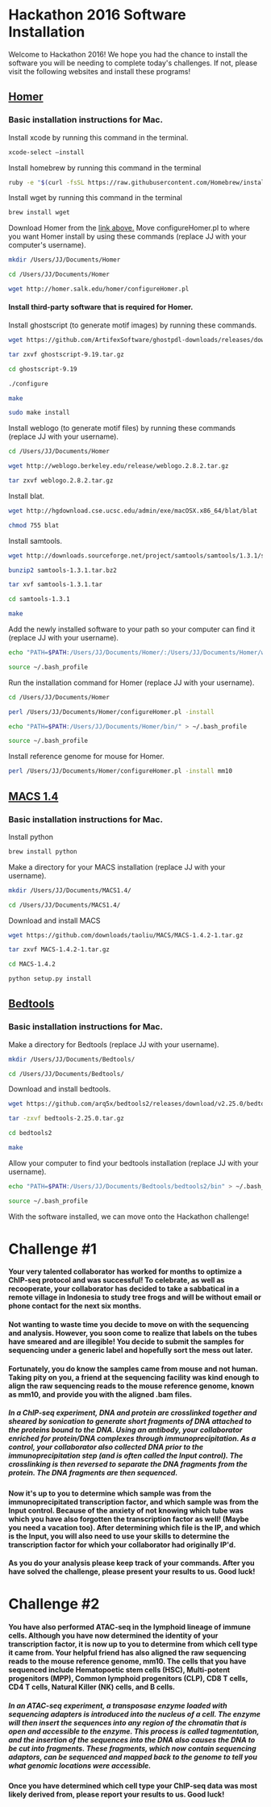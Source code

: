 # Hackathon 2016 Software Installation

Welcome to Hackathon 2016! We hope you had the chance to install the software you will be needing to complete today's challenges. If not, please visit the following websites and install these programs!

## [Homer](http://homer.salk.edu/homer/motif/)


### Basic installation instructions for Mac.

Install xcode by running this command in the terminal.
```bash
xcode-select –install
```
Install homebrew by running this command in the terminal
```bash
ruby -e "$(curl -fsSL https://raw.githubusercontent.com/Homebrew/install/master/install)"
```

Install wget by running this command in the terminal
```bash
brew install wget
```

Download Homer from the [link above.](http://homer.salk.edu/homer/download.html)
Move configureHomer.pl to where you want Homer install by using these commands (replace JJ with your computer's username).
```bash
mkdir /Users/JJ/Documents/Homer

cd /Users/JJ/Documents/Homer

wget http://homer.salk.edu/homer/configureHomer.pl
```

#### Install third-party software that is required for Homer.

Install ghostscript (to generate motif images) by running these commands.
```bash
wget https://github.com/ArtifexSoftware/ghostpdl-downloads/releases/download/gs919/ghostscript-9.19.tar.gz

tar zxvf ghostscript-9.19.tar.gz

cd ghostscript-9.19

./configure

make

sudo make install 
```

Install weblogo (to generate motif files) by running these commands (replace JJ with your username).

```bash
cd /Users/JJ/Documents/Homer

wget http://weblogo.berkeley.edu/release/weblogo.2.8.2.tar.gz 

tar zxvf weblogo.2.8.2.tar.gz
```

Install blat.

```bash
wget http://hgdownload.cse.ucsc.edu/admin/exe/macOSX.x86_64/blat/blat

chmod 755 blat
```

Install samtools.
```bash
wget http://downloads.sourceforge.net/project/samtools/samtools/1.3.1/samtools-1.3.1.tar.bz2

bunzip2 samtools-1.3.1.tar.bz2

tar xvf samtools-1.3.1.tar

cd samtools-1.3.1

make
```

Add the newly installed software to your path so your computer can find it (replace JJ with your username).

```bash
echo "PATH=$PATH:/Users/JJ/Documents/Homer/:/Users/JJ/Documents/Homer/weblogo:/Users/JJ/Documents/Homer/samtools-1.3.1" > ~/.bash_profile

source ~/.bash_profile
```

Run the installation command for Homer (replace JJ with your username).

```bash
cd /Users/JJ/Documents/Homer

perl /Users/JJ/Documents/Homer/configureHomer.pl -install

echo "PATH=$PATH:/Users/JJ/Documents/Homer/bin/" > ~/.bash_profile

source ~/.bash_profile
```

Install reference genome for mouse for Homer.

```bash
perl /Users/JJ/Documents/Homer/configureHomer.pl -install mm10
```

## [MACS 1.4](http://liulab.dfci.harvard.edu/MACS/)

### Basic installation instructions for Mac.


Install python
```bash
brew install python
```

Make a directory for your MACS installation (replace JJ with your username).

```bash
mkdir /Users/JJ/Documents/MACS1.4/

cd /Users/JJ/Documents/MACS1.4/
```

Download and install MACS
```bash
wget https://github.com/downloads/taoliu/MACS/MACS-1.4.2-1.tar.gz

tar zxvf MACS-1.4.2-1.tar.gz

cd MACS-1.4.2

python setup.py install
```

## [Bedtools](http://bedtools.readthedocs.io/en/latest/)

### Basic installation instructions for Mac.

Make a directory for Bedtools (replace JJ with your username).

```bash
mkdir /Users/JJ/Documents/Bedtools/

cd /Users/JJ/Documents/Bedtools/
```

Download and install bedtools.
```bash
wget https://github.com/arq5x/bedtools2/releases/download/v2.25.0/bedtools-2.25.0.tar.gz

tar -zxvf bedtools-2.25.0.tar.gz

cd bedtools2

make

```

Allow your computer to find your bedtools installation (replace JJ with your username).
```bash
echo "PATH=$PATH:/Users/JJ/Documents/Bedtools/bedtools2/bin" > ~/.bash_profile

source ~/.bash_profile
```

With the software installed, we can move onto the Hackathon challenge!
##

# Challenge #1

#### Your very talented collaborator has worked for months to optimize a ChIP-seq protocol and was successful! To celebrate, as well as recooperate, your collaborator has decided to take a sabbatical in a remote village in Indonesia to study tree frogs and will be without email or phone contact for the next six months. 

#### Not wanting to waste time you decide to move on with the sequencing and analysis. However, you soon come to realize that labels on the tubes have smeared and are illegible! You decide to submit the samples for sequencing under a generic label and hopefully sort the mess out later.

#### Fortunately, you do know the samples came from mouse and not human. Taking pity on you, a friend at the sequencing facility was kind enough to align the raw sequencing reads to the mouse reference genome, known as mm10, and provide you with the aligned .bam files. 

##### In a ChIP-seq experiment, DNA and protein are crosslinked together and sheared by sonication to generate short fragments of DNA attached to the proteins bound to the DNA. Using an antibody, your collaborator enriched for protein/DNA complexes through immunoprecipitation. As a control, your collaborator also collected DNA prior to the immunoprecipitation step (and is often called the Input control). The crosslinking is then reversed to separate the DNA fragments from the protein. The DNA fragments are then sequenced.



#### Now it's up to you to determine which sample was from the immunoprecipitated transcription factor, and which sample was from the Input control. Because of the anxiety of not knowing which tube was which you have also forgotten the transcription factor as well! (Maybe you need a vacation too). After determining which file is the IP, and which is the Input, you will also need to use your skills to determine the transcription factor for which your collaborator had originally IP'd.

#### As you do your analysis please keep track of your commands. After you have solved the challenge, please present your results to us. Good luck!

##
# Challenge #2

#### You have also performed ATAC-seq in the lymphoid lineage of immune cells. Although you have now determined the identity of your transcription factor, it is now up to you to determine from which cell type it came from. Your helpful friend has also aligned the raw sequencing reads to the mouse reference genome, mm10. The cells that you have sequenced include Hematopoetic stem cells (HSC), Multi-potent progenitors (MPP), Common lymphoid progenitors (CLP), CD8 T cells, CD4 T cells, Natural Killer (NK) cells, and B cells. 

##### In an ATAC-seq experiment, a transposase enzyme loaded with sequencing adapters is introduced into the nucleus of a cell. The enzyme will then insert the sequences into any region of the chromatin that is open and accessible to the enzyme. This process is called tagmentation, and the insertion of the sequences into the DNA also causes the DNA to be cut into fragments. These fragments, which now contain sequencing adaptors, can be sequenced and mapped back to the genome to tell you what genomic locations were accessible.

#### Once you have determined which cell type your ChIP-seq data was most likely derived from, please report your results to us. Good luck!

